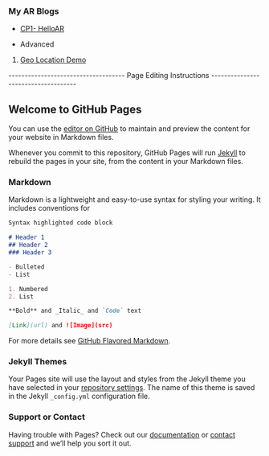 ### My AR Blogs
- [CP1- HelloAR](https://biswa-13.github.io/BiswaRanjanSamal/AR-Blogs/cp1_helloAR.html)

- Advanced
1. [Geo Location Demo](https://biswa-13.github.io/BiswaRanjanSamal/AR-Blogs/index.html)







------------------------------------ Page Editing Instructions ------------------------------------
## Welcome to GitHub Pages

You can use the [editor on GitHub](https://github.com/biswa-13/BiswaRanjanSamal/edit/gh-pages/index.md) to maintain and preview the content for your website in Markdown files.

Whenever you commit to this repository, GitHub Pages will run [Jekyll](https://jekyllrb.com/) to rebuild the pages in your site, from the content in your Markdown files.

### Markdown

Markdown is a lightweight and easy-to-use syntax for styling your writing. It includes conventions for

```markdown
Syntax highlighted code block

# Header 1
## Header 2
### Header 3

- Bulleted
- List

1. Numbered
2. List

**Bold** and _Italic_ and `Code` text

[Link](url) and ![Image](src)
```

For more details see [GitHub Flavored Markdown](https://guides.github.com/features/mastering-markdown/).

### Jekyll Themes

Your Pages site will use the layout and styles from the Jekyll theme you have selected in your [repository settings](https://github.com/biswa-13/BiswaRanjanSamal/settings). The name of this theme is saved in the Jekyll `_config.yml` configuration file.

### Support or Contact

Having trouble with Pages? Check out our [documentation](https://docs.github.com/categories/github-pages-basics/) or [contact support](https://github.com/contact) and we’ll help you sort it out.
